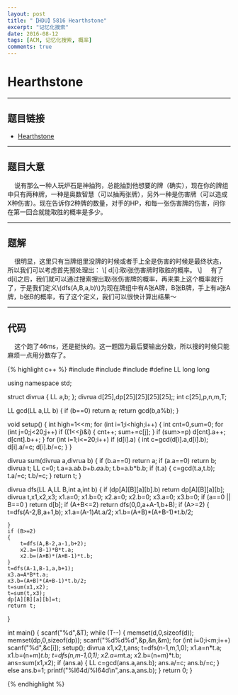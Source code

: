 ```yaml
---
layout: post
title: "【HDU】5816 Hearthstone"
excerpt: "记忆化搜索"
date: 2016-08-12
tags: [ACM, 记忆化搜索, 概率]
comments: true
---
```


# Hearthstone

---

## 题目链接

- [Hearthstone](http://acm.hdu.edu.cn/showproblem.php?pid=5816 "HDU 5816")

---

## 题目大意

&#160;&#160;&#160;&#160;说有那么一种人玩炉石是神抽狗，总能抽到他想要的牌（确实），现在你的牌组中只有两种牌，一种是奥数智慧（可以抽两张牌），另外一种是伤害牌（可以造成X种伤害）。现在告诉你2种牌的数量，对手的HP，和每一张伤害牌的伤害，问你在第一回合就能取胜的概率是多少。

---

## 题解

&#160;&#160;&#160;&#160;很明显，这里只有当牌组里没牌的时候或者手上全是伤害的时候是最终状态，所以我们可以考虑首先预处理出：
\\[
d[i]:取i张伤害牌时取胜的概率。
\\] 
&#160;&#160;&#160;&#160;有了d[i]之后，我们就可以通过搜索搜出取i张伤害牌的概率，再来乘上这个概率就行了，于是我们定义\\(dfs(A,B,a,b)\\)为现在牌组中有A张A牌，B张B牌，手上有a张A牌，b张B的概率，有了这个定义，我们可以很快计算出结果～

---

## 代码

&#160;&#160;&#160;&#160;这个跑了46ms，还是挺快的。这一题因为最后要输出分数，所以搜的时候只能麻烦一点用分数存了。

{% highlight c++ %}
#include <iostream>
#include <cstring>
#include <cstdio>
#define LL long long

using namespace std;

struct divrua
{
    LL a,b;
};
divrua d[25],dp[25][25][25][25];;
int c[25],p,n,m,T;

LL gcd(LL a,LL b)
{
    if (b==0) return a;
    return gcd(b,a%b);
}

void setup()
{
    int high=1<<m;
    for (int i=1;i<high;i++)
    {
        int cnt=0,sum=0;
        for (int j=0;j<20;j++) if ((1<<j)&i)
        {
            cnt++;
            sum+=c[j];
        }
        if (sum>=p) d[cnt].a++;
        d[cnt].b++;
    }
    for (int i=1;i<=20;i++) if (d[i].a)
    {
        int c=gcd(d[i].a,d[i].b);
        d[i].a/=c; d[i].b/=c;
    }
}

divrua sum(divrua a,divrua b)
{
    if (b.a==0) return a;
    if (a.a==0) return b;
    divrua t; LL c=0;
    t.a=a.a*b.b+b.a*a.b;
    t.b=a.b*b.b;
    if (t.a)
    {
        c=gcd(t.a,t.b);
        t.a/=c; t.b/=c;
    }
    return t;
}

divrua dfs(LL A,LL B,int a,int b)
{
    if (dp[A][B][a][b].b) return dp[A][B][a][b];
    divrua t,x1,x2,x3;
    x1.a=0; x1.b=0; x2.a=0; x2.b=0; x3.a=0; x3.b=0;
    if (a==0 || B==0 ) return d[b];
    if (A+B<=2) return dfs(0,0,a+A-1,b+B);
    if (A>=2)
    {
        t=dfs(A-2,B,a+1,b);
        x1.a=(A-1)*A*t.a/2;
        x1.b=(A+B)*(A+B-1)*t.b/2;

    }
    if (B>=2)
    {
        t=dfs(A,B-2,a-1,b+2);
        x2.a=(B-1)*B*t.a;
        x2.b=(A+B)*(A+B-1)*t.b;
    }
    t=dfs(A-1,B-1,a,b+1);
    x3.a=A*B*t.a;
    x3.b=(A+B)*(A+B-1)*t.b/2;
    t=sum(x1,x2);
    t=sum(t,x3);
    dp[A][B][a][b]=t;
    return t;
}

int main()
{
    scanf("%d",&T);
    while (T--)
    {
        memset(d,0,sizeof(d));
        memset(dp,0,sizeof(dp));
        scanf("%d%d%d",&p,&n,&m);
        for (int i=0;i<m;i++) scanf("%d",&c[i]);
        setup();
        divrua x1,x2,t,ans;
        t=dfs(n-1,m,1,0);
        x1.a=n*t.a; x1.b=(n+m)*t.b;
        t=dfs(n,m-1,0,1);
        x2.a=m*t.a; x2.b=(n+m)*t.b;
        ans=sum(x1,x2);
        if (ans.a)
        {
            LL c=gcd(ans.a,ans.b);
            ans.a/=c; ans.b/=c;
        }
        else ans.b=1;
        printf("%I64d/%I64d\n",ans.a,ans.b);
    }
    return 0;
}

{% endhighlight %}
